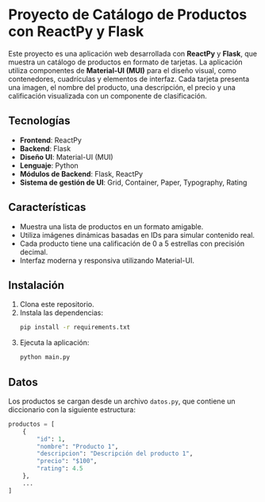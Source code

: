 # Proyecto de Catálogo de Productos con ReactPy y Flask

Este proyecto es una aplicación web desarrollada con **ReactPy** y **Flask**, que muestra un catálogo de productos en formato de tarjetas. La aplicación utiliza componentes de **Material-UI (MUI)** para el diseño visual, como contenedores, cuadrículas y elementos de interfaz. Cada tarjeta presenta una imagen, el nombre del producto, una descripción, el precio y una calificación visualizada con un componente de clasificación.

## Tecnologías

- **Frontend**: ReactPy
- **Backend**: Flask
- **Diseño UI**: Material-UI (MUI)
- **Lenguaje**: Python
- **Módulos de Backend**: Flask, ReactPy
- **Sistema de gestión de UI**: Grid, Container, Paper, Typography, Rating

## Características

- Muestra una lista de productos en un formato amigable.
- Utiliza imágenes dinámicas basadas en IDs para simular contenido real.
- Cada producto tiene una calificación de 0 a 5 estrellas con precisión decimal.
- Interfaz moderna y responsiva utilizando Material-UI.

## Instalación

1. Clona este repositorio.
2. Instala las dependencias:
   ```bash
   pip install -r requirements.txt
   ```
3. Ejecuta la aplicación:
   ```bash
   python main.py
   ```

## Datos

Los productos se cargan desde un archivo `datos.py`, que contiene un diccionario con la siguiente estructura:

```python
productos = [
    {
        "id": 1,
        "nombre": "Producto 1",
        "descripcion": "Descripción del producto 1",
        "precio": "$100",
        "rating": 4.5
    },
    ...
]
```
